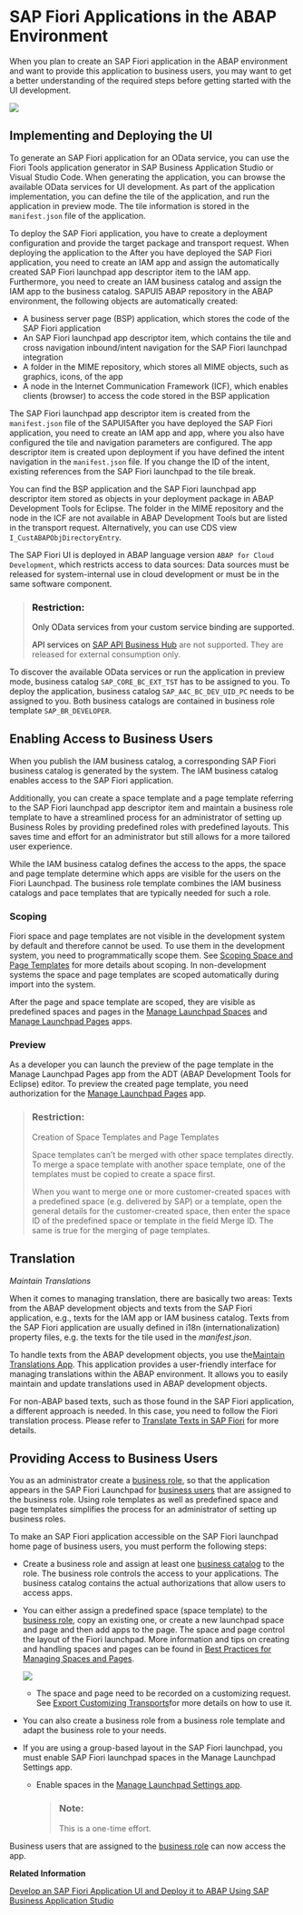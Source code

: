 <!-- loio1d9deef79d7d4936850b2d6343206ec8 -->

# SAP Fiori Applications in the ABAP Environment

When you plan to create an SAP Fiori application in the ABAP environment and want to provide this application to business users, you may want to get a better understanding of the required steps before getting started with the UI development.

![](images/SAPUI5_ABAP_Repository_213fe8c.png)



<a name="loio1d9deef79d7d4936850b2d6343206ec8__section_o4c_g1n_ktb"/>

## Implementing and Deploying the UI

To generate an SAP Fiori application for an OData service, you can use the Fiori Tools application generator in SAP Business Application Studio or Visual Studio Code. When generating the application, you can browse the available OData services for UI development. As part of the application implementation, you can define the tile of the application, and run the application in preview mode. The tile information is stored in the `manifest.json` file of the application.

To deploy the SAP Fiori application, you have to create a deployment configuration and provide the target package and transport request. When deploying the application to the After you have deployed the SAP Fiori application, you need to create an IAM app and assign the automatically created SAP Fiori launchpad app descriptor item to the IAM app. Furthermore, you need to create an IAM business catalog and assign the IAM app to the business catalog. SAPUI5 ABAP repository in the ABAP environment, the following objects are automatically created:

-   A business server page \(BSP\) application, which stores the code of the SAP Fiori application
-   An SAP Fiori launchpad app descriptor item, which contains the tile and cross navigation inbound/intent navigation for the SAP Fiori launchpad integration
-   A folder in the MIME repository, which stores all MIME objects, such as graphics, icons, of the app
-   A node in the Internet Communication Framework \(ICF\), which enables clients \(browser\) to access the code stored in the BSP application

The SAP Fiori launchpad app descriptor item is created from the `manifest.json` file of the SAPUI5After you have deployed the SAP Fiori application, you need to create an IAM app and app, where you also have configured the tile and navigation parameters are configured. The app descriptor item is created upon deployment if you have defined the intent navigation in the `manifest.json` file. If you change the ID of the intent, existing references from the SAP Fiori launchpad to the tile break.

You can find the BSP application and the SAP Fiori launchpad app descriptor item stored as objects in your deployment package in ABAP Development Tools for Eclipse. The folder in the MIME repository and the node in the ICF are not available in ABAP Development Tools but are listed in the transport request. Alternatively, you can use CDS view `I_CustABAPObjDirectoryEntry`.

The SAP Fiori UI is deployed in ABAP language version `ABAP for Cloud Development`, which restricts access to data sources: Data sources must be released for system-internal use in cloud development or must be in the same software component.

> ### Restriction:  
> Only OData services from your custom service binding are supported.
> 
> API services on [SAP API Business Hub](http://api.sap.com) are not supported. They are released for external consumption only.

To discover the available OData services or run the application in preview mode, business catalog `SAP_CORE_BC_EXT_TST` has to be assigned to you. To deploy the application, business catalog `SAP_A4C_BC_DEV_UID_PC` needs to be assigned to you. Both business catalogs are contained in business role template `SAP_BR_DEVELOPER`.



<a name="loio1d9deef79d7d4936850b2d6343206ec8__section_izl_sfn_ktb"/>

## Enabling Access to Business Users

When you publish the IAM business catalog, a corresponding SAP Fiori business catalog is generated by the system. The IAM business catalog enables access to the SAP Fiori application.

Additionally, you can create a space template and a page template referring to the SAP Fiori launchpad app descriptor item and maintain a business role template to have a streamlined process for an administrator of setting up Business Roles by providing predefined roles with predefined layouts. This saves time and effort for an administrator but still allows for a more tailored user experience.

While the IAM business catalog defines the access to the apps, the space and page template determine which apps are visible for the users on the Fiori Launchpad. The business role template combines the IAM business catalogs and pace templates that are typically needed for such a role.



### Scoping

Fiori space and page templates are not visible in the development system by default and therefore cannot be used. To use them in the development system, you need to programmatically scope them. See [Scoping Space and Page Templates](scoping-space-and-page-templates-74d5b1a.md) for more details about scoping. In non-development systems the space and page templates are scoped automatically during import into the system.

After the page and space template are scoped, they are visible as predefined spaces and pages in the [Manage Launchpad Spaces](https://help.sap.com/docs/btp/user-interface-configurations/manage-launchpad-spaces?version=Cloud) and [Manage Launchpad Pages](https://help.sap.com/docs/btp/user-interface-configurations/manage-launchpad-pages?version=Cloud) apps.



### Preview

As a developer you can launch the preview of the page template in the Manage Launchpad Pages app from the ADT \(ABAP Development Tools for Eclipse\) editor. To preview the created page template, you need authorization for the [Manage Launchpad Pages](https://help.sap.com/docs/btp/user-interface-configurations/manage-launchpad-pages?version=Cloud) app.



### 

> ### Restriction:  
> Creation of Space Templates and Page Templates
> 
> Space templates can’t be merged with other space templates directly. To merge a space template with another space template, one of the templates must be copied to create a space first.
> 
> When you want to merge one or more customer-created spaces with a predefined space \(e.g. delivered by SAP\) or a template, open the general details for the customer-created space, then enter the space ID of the predefined space or template in the field Merge ID. The same is true for the merging of page templates.



<a name="loio1d9deef79d7d4936850b2d6343206ec8__section_nkd_gfd_bbc"/>

## Translation

*Maintain Translations*

When it comes to managing translation, there are basically two areas: Texts from the ABAP development objects and texts from the SAP Fiori application, e.g., texts for the IAM app or IAM business catalog. Texts from the SAP Fiori application are usually defined in i18n \(internationalization\) property files, e.g. the texts for the tile used in the *manifest.json*.

To handle texts from the ABAP development objects, you use the[Maintain Translations App](https://help.sap.com/docs/btp/sap-business-technology-platform/maintain-translations?version=Cloud). This application provides a user-friendly interface for managing translations within the ABAP environment. It allows you to easily maintain and update translations used in ABAP development objects.

For non-ABAP based texts, such as those found in the SAP Fiori application, a different approach is needed. In this case, you need to follow the Fiori translation process. Please refer to [Translate Texts in SAP Fiori](https://help.sap.com/docs/SAP_FIORI_OVERVIEW/a1482918da994432859015bf1a083d9b/1a165cd7eb15425ab2a62b86625c3ef2.html) for more details.



<a name="loio1d9deef79d7d4936850b2d6343206ec8__section_qn2_2gd_bbc"/>

## Providing Access to Business Users

You as an administrator create a [business role](https://help.sap.com/docs/btp/sap-business-technology-platform/maintain-business-roles-new-preview?version=Cloud), so that the application appears in the SAP Fiori Launchpad for [business users](https://help.sap.com/docs/btp/sap-business-technology-platform/maintain-business-users?version=Cloud) that are assigned to the business role. Using role templates as well as predefined space and page templates simplifies the process for an administrator of setting up business roles.

To make an SAP Fiori application accessible on the SAP Fiori launchpad home page of business users, you must perform the following steps:

-   Create a business role and assign at least one [business catalog](https://help.sap.com/docs/btp/sap-business-technology-platform/iam-business-catalogs?version=Cloud) to the role. The business role controls the access to your applications. The business catalog contains the actual authorizations that allow users to access apps.

-   You can either assign a predefined space \(space template\) to the [business role](https://help.sap.com/docs/btp/sap-business-technology-platform/maintain-business-roles-new-preview?version=Cloud), copy an existing one, or create a new launchpad space and page and then add apps to the page. The space and page control the layout of the Fiori launchpad. More information and tips on creating and handling spaces and pages can be found in [Best Practices for Managing Spaces and Pages](https://help.sap.com/docs/btp/user-interface-configurations/best-practices-for-managing-spaces-and-pages?version=Cloud).

    ![](images/businessrole_1192b2a.png)

    -   The space and page need to be recorded on a customizing request. See [Export Customizing Transports](https://help.sap.com/docs/btp/sap-business-technology-platform/export-customizing-transports?version=Cloud)for more details on how to use it.


-   You can also create a business role from a business role template and adapt the business role to your needs.

-   If you are using a group-based layout in the SAP Fiori launchpad, you must enable SAP Fiori launchpad spaces in the Manage Launchpad Settings app.

    -   Enable spaces in the [Manage Launchpad Settings app](https://help.sap.com/docs/btp/user-interface-configurations/manage-launchpad-settings?version=Cloud).

        > ### Note:  
        > This is a one-time effort.



Business users that are assigned to the [business role](https://help.sap.com/docs/sap-btp-abap-environment/abap-environment/business-role-templates?q=Role%20Templates&version=Cloud) can now access the app.

**Related Information**  


[Develop an SAP Fiori Application UI and Deploy it to ABAP Using SAP Business Application Studio](develop-an-sap-fiori-application-ui-and-deploy-it-to-abap-using-sap-business-application-eaaeba4.md "Get an overview about how to create and deploy an SAP Fiori application to ABAP using SAP Business Application Studio.")

